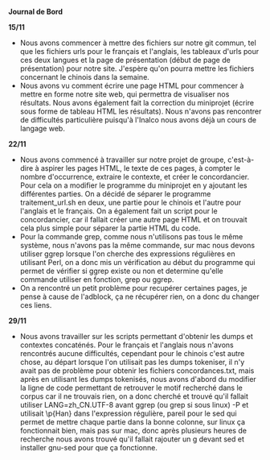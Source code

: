**Journal de Bord**

**15/11**

- Nous avons commencer à mettre des fichiers sur notre git commun, tel que les fichiers urls pour le français et l'anglais, les tableaux d'urls pour ces deux langues et la page de présentation (début de page de présentation) pour notre site. J'espère qu'on pourra mettre les fichiers concernant le chinois dans la semaine.
- Nous avons vu comment écrire une page HTML pour commencer à mettre en forme notre site web, qui permettra de visualiser nos résultats. Nous avons également fait la correction du miniprojet (écrire sous forme de tableau HTML les résultats). Nous n'avons pas rencontrer de difficultés particulière puisqu'à l'Inalco nous avons déjà un cours de langage web.

**22/11**

- Nous avons commencé à travailler sur notre projet de groupe, c'est-à-dire à aspirer les pages HTML, le texte de ces pages, à compter le nombre d'occurrence, extraire le contexte, et créer le concordancier. Pour cela on a modifier le programme du miniprojet en y ajoutant les différentes parties. On a décidé de séparer le programme traitement_url.sh en deux, une partie pour le chinois et l'autre pour l'anglais et le français. On a également fait un script pour le concordancier, car il fallait créer une autre page HTML et on trouvait cela plus simple pour séparer la partie HTML du code. 
- Pour la commande grep, comme nous n'utilisons pas tous le même système, nous n'avons pas la même commande, sur mac nous devons utiliser ggrep lorsque l'on cherche des expressions régulières en utilisant Perl, on a donc mis un vérification au début du programme qui permet de vérifier si ggrep existe ou non et determine qu'elle commande utiliser en fonction, grep ou ggrep.
- On a rencontré un petit problème pour recupérer certaines pages, je pense à cause de l'adblock, ça ne récupérer rien, on a donc du changer ces liens.

**29/11**

- Nous avons travailler sur les scripts permettant d'obtenir les dumps et contextes concaténés. Pour le français et l'anglais nous n'avons rencontrés aucune difficultés, cependant pour le chinois c'est autre chose, au départ lorsque l'on utilisait pas les dumps tokeniser, il n'y avait pas de problème pour obtenir les fichiers concordances.txt, mais après en utilisant les dumps tokenisés, nous avons d'abord du modifier la ligne de code permettant de retrouver le motif recherché dans le corpus car il ne trouvais rien, on a donc cherché et trouvé qu'il fallait utiliser LANG=zh_CN.UTF-8 avant ggrep (ou grep si sous linux) -P et utilisait \p{Han} dans l'expression régulière, pareil pour le sed qui permet de mettre chaque partie dans la bonne colonne, sur linux ça fonctionnait bien, mais pas sur mac, donc après plusieurs heures de recherche nous avons trouvé qu'il fallait rajouter un g devant sed et installer gnu-sed pour que ça fonctionne. 